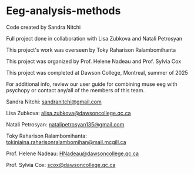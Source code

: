 # Eeg-analysis-methods

Code created by Sandra Nitchi

Full project done in collaboration with Lisa Zubkova and Natali Petrosyan

This project's work was overseen by Toky Raharison Ralambomihanta

This project was organized by Prof. Helene Nadeau and Prof. Sylvia Cox

This project was completed at Dawson College, Montreal, summer of 2025


For additional info, review our user guide for combining muse eeg with psychopy or contact any/all of the members of this team.

Sandra Nitchi: sandranitchi@gmail.com

Lisa Zubkova: alisa.zubkova@dawsoncollege.qc.ca

Natali Petrosyan: natalipetrosyan135@gmail.com

Toky Raharison Ralambomihanta: tokiniaina.raharisonralambomihan@mail.mcgill.ca

Prof. Helene Nadeau: HNadeau@dawsoncollege.qc.ca

Prof. Sylvia Cox: scox@dawsoncollege.qc.ca
